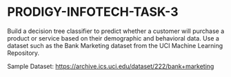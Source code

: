 # PRODIGY-INFOTECH-TASK-3
Build a decision tree classifier to predict whether a customer will purchase a product or service based on their demographic and behavioral data. Use a dataset such as the Bank Marketing dataset from the UCI Machine Learning Repository.

Sample Dataset: https://archive.ics.uci.edu/dataset/222/bank+marketing
